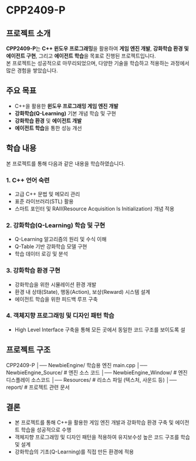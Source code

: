 # CPP2409-P

## 프로젝트 소개
**CPP2409-P**는 **C++ 윈도우 프로그래밍**을 활용하여 **게임 엔진 개발**, **강화학습 환경 및 에이전트 구현**, 그리고 **에이전트 학습**을 목표로 진행된 프로젝트입니다.  
본 프로젝트는 성공적으로 마무리되었으며, 다양한 기술을 학습하고 적용하는 과정에서 많은 경험을 쌓았습니다.

## 주요 목표
- C++을 활용한 **윈도우 프로그래밍 게임 엔진 개발**
- **강화학습(Q-Learning)** 기본 개념 학습 및 구현
- **강화학습 환경** 및 **에이전트 개발**
- **에이전트 학습**을 통한 성능 개선

## 학습 내용
본 프로젝트를 통해 다음과 같은 내용을 학습하였습니다.

### 1. C++ 언어 숙련
- 고급 C++ 문법 및 메모리 관리
- 표준 라이브러리(STL) 활용
- 스마트 포인터 및 RAII(Resource Acquisition Is Initialization) 개념 적용

### 2. 강화학습(Q-Learning) 학습 및 구현
- Q-Learning 알고리즘의 원리 및 수식 이해
- Q-Table 기반 강화학습 모델 구현
- 학습 데이터 로깅 및 분석

### 3. 강화학습 환경 구현
- 강화학습을 위한 시뮬레이션 환경 개발
- 환경 내 상태(State), 행동(Action), 보상(Reward) 시스템 설계
- 에이전트 학습을 위한 피드백 루프 구축

### 4. 객체지향 프로그래밍 및 디자인 패턴 학습
- High Level Interface 구축을 통해 모든 곳에서 동일한 코드 구조를 보이도록 설

## 프로젝트 구조
CPP2409-P 
│── NewbieEngine/ 학습용 엔진 main.cpp 
│── NewbieEngine_Source/ # 엔진 소스 코드 
│── NewbieEngine_Window/ # 엔진 디스플레이 소스코드
│── Resources/ # 리소스 파일 (텍스처, 사운드 등) 
│── report/ # 프로젝트 관련 문서 

## 결론
- 본 프로젝트를 통해 C++을 활용한 게임 엔진 개발과 강화학습 환경 구축 및 에이전트 학습을 성공적으로 수행
- 객체지향 프로그래밍 및 디자인 패턴을 적용하여 유지보수성 높은 코드 구조를 학습 및 설계
- 강화학습의 기초(Q-Learning)를 직접 만든 환경에 적용
